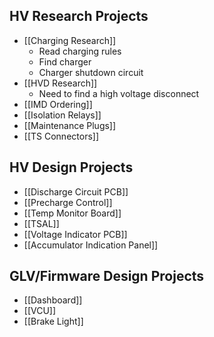 ## HV Research Projects
- [[Charging Research]]
	- Read charging rules
	- Find charger
	- Charger shutdown circuit
- [[HVD Research]]
	- Need to find a high voltage disconnect
- [[IMD Ordering]]
- [[Isolation Relays]]
- [[Maintenance Plugs]]
- [[TS Connectors]]

## HV Design Projects
- [[Discharge Circuit PCB]]
- [[Precharge Control]]
- [[Temp Monitor Board]]
- [[TSAL]]
- [[Voltage Indicator PCB]]
- [[Accumulator Indication Panel]]

## GLV/Firmware Design Projects
- [[Dashboard]]
- [[VCU]]
- [[Brake Light]]